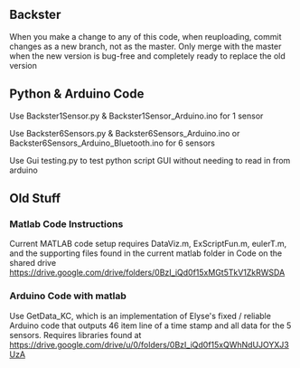 
## Backster

When you make a change to any of this code, when reuploading, commit changes as a new branch, not as the master. Only merge with the master when the new version is bug-free and completely ready to replace the old version

## Python & Arduino Code
Use Backster1Sensor.py & Backster1Sensor_Arduino.ino for 1 sensor

Use Backster6Sensors.py & Backster6Sensors_Arduino.ino or Backster6Sensors_Arduino_Bluetooth.ino for 6 sensors

Use Gui testing.py to test python script GUI without needing to read in from arduino

## Old Stuff
### Matlab Code Instructions
Current MATLAB code setup requires DataViz.m, ExScriptFun.m, eulerT.m, and the supporting files found in the current matlab folder in Code on the shared drive https://drive.google.com/drive/folders/0BzI_iQd0f15xMGt5TkV1ZkRWSDA

### Arduino Code with matlab
Use GetData_KC, which is an implementation of Elyse's fixed / reliable Arduino code that outputs 46 item line of a time stamp and all data for the 5 sensors. Requires libraries found at https://drive.google.com/drive/u/0/folders/0BzI_iQd0f15xQWhNdUJOYXJ3UzA
